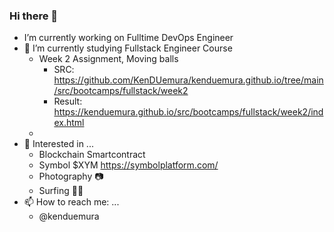 ### Hi there 👋


- I’m currently working on Fulltime DevOps Engineer
- 🌱 I’m currently studying Fullstack Engineer Course
  - Week 2 Assignment, Moving balls 
    - SRC: https://github.com/KenDUemura/kenduemura.github.io/tree/main/src/bootcamps/fullstack/week2 
    - Result: https://kenduemura.github.io/src/bootcamps/fullstack/week2/index.html 
  - 
- 🔭 Interested in ... 
  - Blockchain Smartcontract 
  - Symbol $XYM https://symbolplatform.com/
  - Photography 📷
  - Surfing 🏄‍♂️
- 📫 How to reach me: ...
  - @kenduemura

<!--
**KenDUemura/kenduemura** is a ✨ _special_ ✨ repository because its `README.md` (this file) appears on your GitHub profile.

Here are some ideas to get you started:


-->
